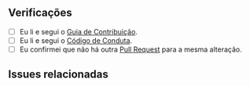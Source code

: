 ## Verificações

* [ ] Eu li e segui o [Guia de Contribuição](https://github.com/Minhacps/votacidade-app/blob/master/.github/CONTRIBUTING.md).
* [ ] Eu li e segui o [Código de Conduta](https://github.com/Minhacps/votacidade-app/blob/master/.github/CODE_OF_CONDUCT.md).
* [ ] Eu confirmei que não há outra [Pull Request](https://github.com/Minhacps/votacidade-app/pulls) para a mesma alteração.

## Issues relacionadas
<!--
Informe as issues que são relacionadas a esta Pull Request.

Ex.: Relacionada a Minhacps/votacidade#123

Considere abrir uma issue relacionada à alteração ou conversar com alguém para que seja aberta e assim termos mapeadas as alterações.

Caso esta Pull Request resolva uma issue existente, vincule-as com uma palavra-chave para que ao ser mergeada, a issue seja fechada.

Ex.: Resolve Minhacps/votacidade#123

Mais detalhes:
https://help.github.com/pt/articles/closing-issues-using-keywords#linking-a-pull-request-to-an-issue-using-a-keyword
-->
